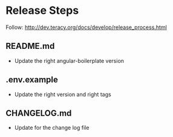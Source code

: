 # Release Steps

Follow: http://dev.teracy.org/docs/develop/release_process.html

## README.md

- Update the right angular-boilerplate version

## .env.example

- Update the right version and right tags

## CHANGELOG.md

- Update for the change log file
